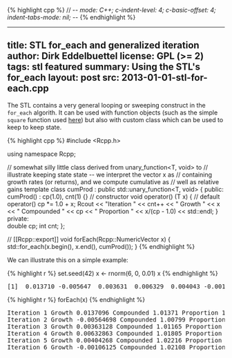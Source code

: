 
{% highlight cpp %}
// -*- mode: C++; c-indent-level: 4; c-basic-offset: 4; indent-tabs-mode: nil; -*-
{% endhighlight %}

---
title: STL for_each and generalized iteration
author: Dirk Eddelbuettel
license: GPL (>= 2)
tags: stl featured
summary: Using the STL's for_each 
layout: post
src: 2013-01-01-stl-for-each.cpp
---
The STL contains a very general looping or sweeping construct in
the `for_each` algorith.  It can be used with function objects
(such as the simple `square` function used [here](../stl-transform))
but also with custom class which can be used to keep to keep state.




{% highlight cpp %}
#include <Rcpp.h>

using namespace Rcpp;

// somewhat silly little class derived from unary_function<T, void> to
// illustrate keeping state state -- we interpret the vector x as
// containing growth rates (or returns), and we compute cumulative as
// well as relative gains
template<class T> class cumProd : public std::unary_function<T, void> {
public:
    cumProd() : cp(1.0), cnt(1) {}      // constructor
    void operator() (T x) {             // default operator()
        cp *= 1.0 + x;
        Rcout << "Iteration "   << cnt++
              << " Growth "     << x
              << " Compounded " << cp 
              << " Proportion " << x/(cp - 1.0)
              << std::endl;
    }
private:  
    double cp;
    int cnt;
};

// [[Rcpp::export]]
void forEach(Rcpp::NumericVector x) {
    std::for_each(x.begin(), x.end(), cumProd<double>());
}
{% endhighlight %}


We can illustrate this on a simple example:

{% highlight r %}
set.seed(42)
x <- rnorm(6, 0, 0.01)
x
{% endhighlight %}



<pre class="output">
[1]  0.013710 -0.005647  0.003631  0.006329  0.004043 -0.001061
</pre>



{% highlight r %}
forEach(x)
{% endhighlight %}



<pre class="output">
Iteration 1 Growth 0.0137096 Compounded 1.01371 Proportion 1
Iteration 2 Growth -0.00564698 Compounded 1.00799 Proportion -0.707182
Iteration 3 Growth 0.00363128 Compounded 1.01165 Proportion 0.31182
Iteration 4 Growth 0.00632863 Compounded 1.01805 Proportion 0.350659
Iteration 5 Growth 0.00404268 Compounded 1.02216 Proportion 0.182403
Iteration 6 Growth -0.00106125 Compounded 1.02108 Proportion -0.0503469
</pre>

